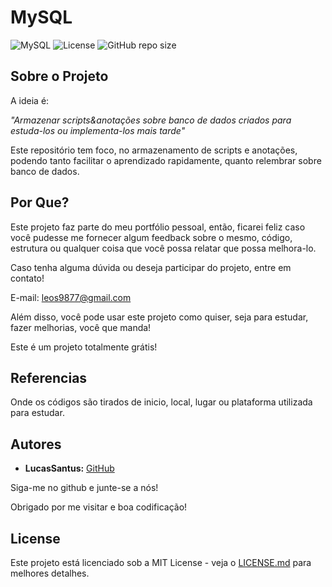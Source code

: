 # MySQL

![MySQL](https://img.shields.io/static/v1?label=MySQL&message=v8.0.21&color=blue)
![License](https://img.shields.io/github/license/LucasSantus/MySQL)
![GitHub repo size](https://img.shields.io/github/repo-size/LucasSantus/MySQL)

## Sobre o Projeto

A ideia é:

_"Armazenar scripts&anotações sobre banco de dados criados para estuda-los ou implementa-los mais tarde"_

Este repositório tem foco, no armazenamento de scripts e anotações, podendo tanto facilitar o aprendizado rapidamente, quanto relembrar sobre banco de dados.


## Por Que?

Este projeto faz parte do meu portfólio pessoal, então, ficarei feliz caso você pudesse me fornecer algum feedback sobre o mesmo, código, estrutura ou qualquer coisa que você possa relatar que possa melhora-lo.

Caso tenha alguma dúvida ou deseja participar do projeto, entre em contato!

E-mail: leos9877@gmail.com

Além disso, você pode usar este projeto como quiser, seja para estudar, fazer melhorias, você que manda!

Este é um projeto totalmente grátis!


## Referencias

Onde os códigos são tirados de inicio, local, lugar ou plataforma utilizada para estudar.


## Autores
 
- **LucasSantus:** [GitHub](https://github.com/LucasSantus)
 
Siga-me no github e junte-se a nós!

Obrigado por me visitar e boa codificação!


## License

Este projeto está licenciado sob a MIT License - veja o [LICENSE.md](https://github.com/LucasSantus/MySQL/blob/master/LICENSE) para melhores detalhes.
